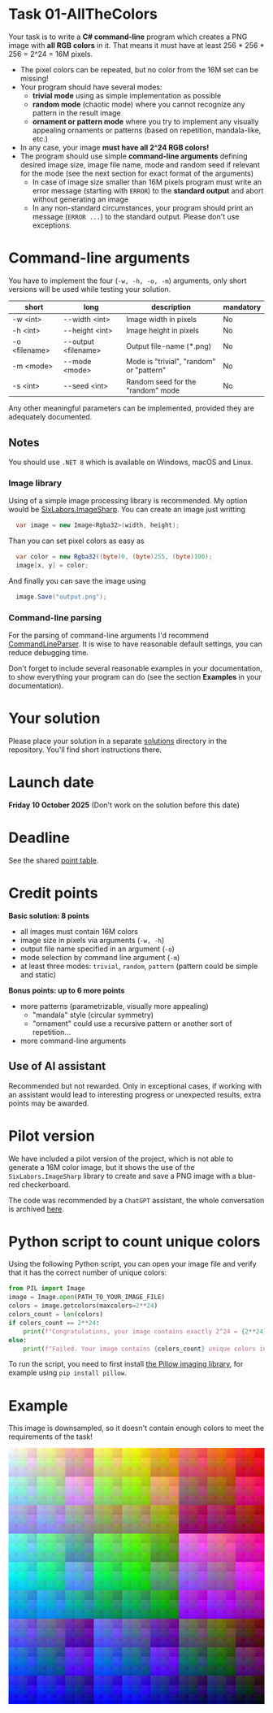 # Task 01-AllTheColors
Your task is to write a **C# command-line** program which creates a PNG image
with **all RGB colors** in it. That means it must have at least
256 * 256 * 256 = 2^24 = 16M pixels.

* The pixel colors can be repeated, but no color from the 16M set can be missing!
* Your program should have several modes:
  * **trivial mode** using as simple implementation as possible
  * **random mode** (chaotic mode) where you cannot recognize any pattern
    in the result image
  * **ornament or pattern mode** where you try to implement any visually
    appealing ornaments or patterns (based on repetition, mandala-like,
    etc.)
* In any case, your image **must have all 2^24 RGB colors!**
* The program should use simple **command-line arguments** defining desired
  image size, image file name, mode and random seed if relevant for the mode (see
  the next section for exact format of the arguments)
  * In case of image size smaller than 16M pixels program must write an error
    message (starting with `ERROR`) to the **standard output** and abort without
    generating an image
  * In any non-standard circumstances, your program should print an message (`ERROR ...`)
    to the standard output. Please don't use exceptions.

# Command-line arguments

You have to implement the four (`-w, -h, -o, -m`) arguments, only
short versions will be used while testing your solution.

| short | long | description | mandatory |
| -------- | -------- | ------------------------ | -------- |
| -w \<int\> | --width \<int\> | Image width in pixels | No |
| -h \<int\> | --height \<int\> | Image height in pixels | No |
| -o \<filename\> | --output \<filename\> | Output file-name (*.png) | No |
| -m \<mode\> | --mode \<mode\> | Mode is "trivial", "random" or "pattern" | No |
| -s \<int\> | --seed \<int\> | Random seed for the "random" mode | No |

Any other meaningful parameters can be implemented, provided they are adequately
documented.

## Notes
You should use `.NET 8` which is available on Windows, macOS and Linux.

### Image library
Using of a simple image processing library is recommended. My option would
be [SixLabors.ImageSharp](https://www.nuget.org/packages/SixLabors.ImageSharp/).
You can create an image just writting
```csharp
  var image = new Image<Rgba32>(width, height);
```
  Than you can set pixel colors as easy as
```csharp
  var color = new Rgba32((byte)0, (byte)255, (byte)100);
  image[x, y] = color;
```
  And finally you can save the image using
```csharp
  image.Save("output.png");
```
### Command-line parsing
For the parsing of command-line arguments I'd recommend
[CommandLineParser](https://www.nuget.org/packages/CommandLineParser/).
It is wise to have reasonable default settings, you can reduce debugging time.

Don't forget to include several reasonable examples in your documentation,
to show everything your program can do (see the section **Examples** in your
documentation).

# Your solution
Please place your solution in a separate [solutions](solutions/README.md)
directory in the repository. You'll find short instructions there.

# Launch date
**Friday 10 October 2025**
(Don't work on the solution before this date)

# Deadline
See the shared [point table](https://docs.google.com/spreadsheets/d/17XuX5tgvh_E0u17Y4BXtQK-qVt1qnr9zAXVHGkYrNWs/edit?usp=sharing).

# Credit points
**Basic solution: 8 points**
* all images must contain 16M colors
* image size in pixels via arguments (`-w, -h`)
* output file name specified in an argument (`-o`)
* mode selection by command line argument (`-m`)
* at least three modes: `trivial`, `random`, `pattern` (pattern could be simple and static)

**Bonus points: up to 6 more points**
* more patterns (parametrizable, visually more appealing)
  * "mandala" style (circular symmetry)
  * "ornament" could use a recursive pattern or another sort of repetition...
* more command-line arguments

## Use of AI assistant
Recommended but not rewarded. Only in exceptional cases, if working with
an assistant would lead to interesting progress or unexpected results,
extra points may be awarded.

# Pilot version
We have included a pilot version of the project, which is not able to generate a 16M
color image, but it shows the use of the `SixLabors.ImageSharp` library
to create and save a PNG image with a blue-red checkerboard.

The code was recommended by a `ChatGPT` assistant,
the whole conversation is archived [here](https://chatgpt.com/share/66f7db02-7af4-8000-a968-f817fb3b891c).

# Python script to count unique colors

Using the following Python script, you can open your image file and verify that it has the correct number of unique colors:

```python
from PIL import Image
image = Image.open(PATH_TO_YOUR_IMAGE_FILE)
colors = image.getcolors(maxcolors=2**24)
colors_count = len(colors)
if colors_count == 2**24:
    print(f"Congratulations, your image contains exactly 2^24 = {2**24} unique colors")
else:
    print(f"Failed. Your image contains {colors_count} unique colors instead of 2^24 = {2**24}")
```

To run the script, you need to first install [the Pillow imaging library](https://github.com/python-pillow/Pillow), for example using `pip install pillow`.

# Example
This image is downsampled, so it doesn't contain enough colors to meet
the requirements of the task!

![Downsampled example image](example.jpg)
